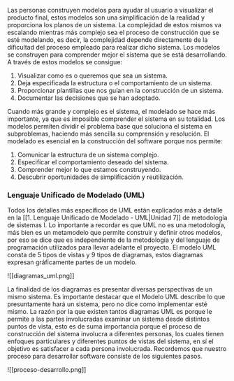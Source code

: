 Las personas construyen modelos para ayudar al usuario a visualizar el producto final, estos modelos son una simplificación de la realidad y proporciona los planos de un sistema. La complejidad de estos mismos va escalando mientras más complejo sea el proceso de construcción que se esté modelando, es decir, la complejidad depende directamente de la dificultad del proceso empleado para realizar dicho sistema.
Los modelos se construyen para comprender mejor el sistema que se está desarrollando. A través de estos modelos se consigue:

1. Visualizar como es o queremos que sea un sistema. 
2. Deja especificada la estructura o el comportamiento de un sistema. 
3. Proporcionar plantillas que nos guían en la construcción de un sistema. 
4. Documentar las decisiones que se han adoptado.

Cuando más grande y complejo es el sistema, el modelado se hace más importante, ya que es imposible comprender el sistema en su totalidad. Los modelos permiten dividir el problema base que soluciona el sistema en subproblemas, haciendo más sencilla su comprensión y resolución. El modelado es esencial en la construcción del software porque nos permite:

1. Comunicar la estructura de un sistema complejo. 
2. Especificar el comportamiento deseado del sistema. 
3. Comprender mejor lo que estamos construyendo.
4. Descubrir oportunidades de simplificación y reutilización.

### Lenguaje Unificado de Modelado (UML)

Todos los detalles más específicos de UML están explicados más a detalle en la [[1. Lenguaje Unificado de Modelado - UML|Unidad 7]] de metodología de sistemas I. Lo importante a recordar es que UML no es una metodología, más bien es un metamodelo que permite construir y definir otros modelos, por eso se dice que es independiente de la metodología y del lenguaje de programación utilizados para llevar adelante el proyecto.
El modelo UML consta de 5 tipos de vistas y 9 tipos de diagramas, estos diagramas expresan gráficamente partes de un modelo.

![[diagramas_uml.png]]

La finalidad de los diagramas es presentar diversas perspectivas de un mismo sistema. Es importante destacar que el Modelo UML describe lo que presuntamente hará un sistema, pero no dice como implementar esté mismo.
La razón por la que existen tantos diagramas UML es porque le permite a las partes involucradas examinar un sistema desde distintos puntos de vista, esto es de suma importancia porque el proceso de construcción del sistema involucra a diferentes personas, los cuales tienen enfoques particulares y diferentes puntos de vistas del sistema, en sí el objetivo es satisfacer a cada persona involucrada. Recordemos que nuestro proceso para desarrollar software consiste de los siguientes pasos.

![[proceso-desarrollo.png]]
